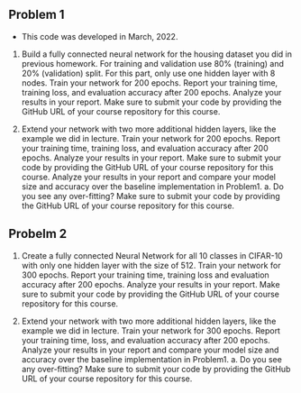 ## Problem 1

- This code was developed in March, 2022.

1. Build a fully connected neural network for the housing dataset you did in previous homework. For training and validation use 80% (training) and 20% (validation) split. For this part, only use one hidden layer with 8 nodes. Train your network for 200 epochs. Report your training time, training loss, and evaluation accuracy after 200 epochs. Analyze your results in your report. Make sure to submit your code by providing the GitHub URL of your course repository for this course.

2. Extend your network with two more additional hidden layers, like the example we did in lecture. Train your network for 200 epochs. Report your training time, training loss, and evaluation accuracy after 200 epochs. Analyze your results in your report. Make sure to submit your code by providing the GitHub URL of your course repository for this course. Analyze your results in your report and compare your model size and accuracy over the baseline implementation in Problem1. a. Do you see any over-fitting? Make sure to submit your code by providing the GitHub URL of your course repository for this course.

## Probelm 2

1. Create a fully connected Neural Network for all 10 classes in CIFAR-10 with only one hidden layer with the size of 512. Train your network for 300 epochs. Report your training time, training loss and evaluation accuracy after 200 epochs. Analyze your results in your report. Make sure to submit your code by providing the GitHub URL of your course repository for this course.

2. Extend your network with two more additional hidden layers, like the example we did in lecture. Train your network for 300 epochs. Report your training time, loss, and evaluation accuracy after 200 epochs. Analyze your results in your report and compare your model size and accuracy over the baseline implementation in Problem1. a. Do you see any over-fitting? Make sure to submit your code by providing the GitHub URL of your course repository for this course.
